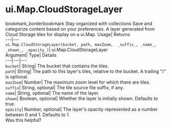  
#  ui.Map.CloudStorageLayer 
bookmark_borderbookmark Stay organized with collections  Save and categorize content based on your preferences.
A layer generated from Cloud Storage tiles for display on a ui.Map. 
Usage| Returns  
---|---  
`ui.Map.CloudStorageLayer(bucket, path, maxZoom,  _suffix_, _name_, _shown_, _opacity_)`| ui.Map.CloudStorageLayer  
Argument| Type| Details  
---|---|---  
`bucket`| String| The bucket that contains the tiles.  
`path`| String| The path to this layer's tiles, relative to the bucket. A trailing "/" is optional.  
`maxZoom`| Number| The maximum zoom level for which there are tiles.  
`suffix`| String, optional| The tile source file suffix, if any.  
`name`| String, optional| The name of the layer.  
`shown`| Boolean, optional| Whether the layer is initially shown. Defaults to true.  
`opacity`| Number, optional| The layer's opacity represented as a number between 0 and 1. Defaults to 1.  
Was this helpful?
